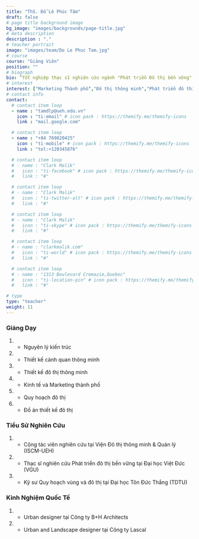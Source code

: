 ```yaml
---
title: "ThS. Đỗ Lê Phúc Tâm"
draft: false
# page title background image
bg_image: "images/backgrounds/page-title.jpg"
# meta description
description : "."
# teacher portrait
image: "images/team/Do Le Phuc Tam.jpg"
# course
course: "Giảng Viên"
position: ""
# biograph
bio: “Tốt nghiệp thạc sĩ nghiên cứu ngành "Phát triển Đô thị bền vững" tại Đại học Việt Đức (VGU) và Đại học Technical University of Darmstadt (TUD). Đã từng có kinh nghiệm trong lĩnh vực thiết kế với vai trò Landscape và Urban designer tại công ty B+H Architects, Lascal. Hiện đang tham gia ISCM với vai trò là giảng viên Ngành Kiến trúc và Thiết kế Đô thị thông minh, đồng thời hỗ trợ điều phối chương trình Thạc sĩ Quản lý Đô thị Thông minh và Sáng tạo. Luôn mong muốn được góp phần phát triển, kiến thiết một xã hội, một chất lượng sống tốt cho con người Việt Nam. Tôi quan tâm đến các chủ đề về Đô thị thông minh, bền vững; Marketing Thành phố; Kiến thiết không gian mở trong đô thị; Hình ảnh hóa trong Dữ liệu đô thị.”
# interest
interest: ["Marketing Thành phố","Đô thị thông minh","Phát triển đô thị bền vững"]
# contact info
contact:
  # contact item loop
  - name : "tamdlp@ueh.edu.vn"
    icon : "ti-email" # icon pack : https://themify.me/themify-icons
    link : "mail.google.com"

  # contact item loop
  - name : "+84 769820425"
    icon : "ti-mobile" # icon pack : https://themify.me/themify-icons
    link : "tel:+120345876"

  # contact item loop
  # - name : "Clark Malik"
  #   icon : "ti-facebook" # icon pack : https://themify.me/themify-icons
  #   link : "#"

  # contact item loop
  # - name : "Clark Malik"
  #   icon : "ti-twitter-alt" # icon pack : https://themify.me/themify-icons
  #   link : "#"

  # contact item loop
  # - name : "Clark Malik"
  #   icon : "ti-skype" # icon pack : https://themify.me/themify-icons
  #   link : "#"

  # contact item loop
  # - name : "clarkmalik.com"
  #   icon : "ti-world" # icon pack : https://themify.me/themify-icons
  #   link : "#"

  # contact item loop
  # - name : "1313 Boulevard Cremazie,Quebec"
  #   icon : "ti-location-pin" # icon pack : https://themify.me/themify-icons
  #   link : "#"

# type
type: "teacher"
weight: 11
---
```


### Giảng Dạy
1. *	Nguyên lý kiến trúc
1. * Thiết kế cảnh quan thông minh
1. * Thiết kế đô thị thông minh
1. * Kinh tế và Marketing thành phố
1. * Quy hoạch đô thị
1. * Đồ án thiết kế đô thị



### Tiểu Sử Nghiên Cứu
1. *	Cộng tác viên nghiên cứu tại Viện Đô thị thông minh & Quản lý (ISCM-UEH)
1. *	Thạc sĩ nghiên cứu Phát triển đô thị bền vững tại Đại học Việt Đức (VGU)
1. *	Kỹ sư Quy hoạch vùng và đô thị tại Đại học Tôn Đức Thắng (TDTU)

### Kinh Nghiệm Quốc Tế
1. *	Urban designer tại Công ty B+H Architects
1. *	Urban and Landscape designer tại Công ty Lascal

